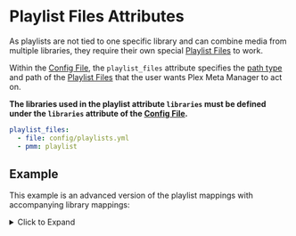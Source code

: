 # Playlist Files Attributes

As playlists are not tied to one specific library and can combine media from multiple libraries, they require their own special [Playlist Files](../metadata/playlist) to work.

Within the [Config File](configuration), the `playlist_files` attribute specifies the [path type](paths) and path of the [Playlist Files](../metadata/playlist) that the user wants Plex Meta Manager to act on.

**The libraries used in the playlist attribute `libraries` must be defined under the `libraries` attribute of the [Config File](configuration).**

```yaml
playlist_files:
  - file: config/playlists.yml
  - pmm: playlist
```

## Example

This example is an advanced version of the playlist mappings with accompanying library mappings:

<details>
  <summary>Click to Expand</summary>

```yaml
libraries:
  Movies:
    metadata_path:
      - file: config/Movies.yml
      - pmm: imdb
      - pmm: studio
      - pmm: genre
      - pmm: actor
    operations:
      mass_critic_rating_update: tmdb
      split_duplicates: true
  TV Shows:
    metadata_path:
      - file: config/TV Shows.yml
      - pmm: tmdb
      - pmm: network
    overlay_path:
      - remove_overlays: false
      - file: config/Overlays.yml
playlist_files:
  - file: config/playlists.yml
  - pmm: playlist
```
</details>
